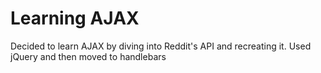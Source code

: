 # Learning AJAX

Decided to learn AJAX by diving into Reddit's API and recreating it. Used jQuery and then moved to handlebars

